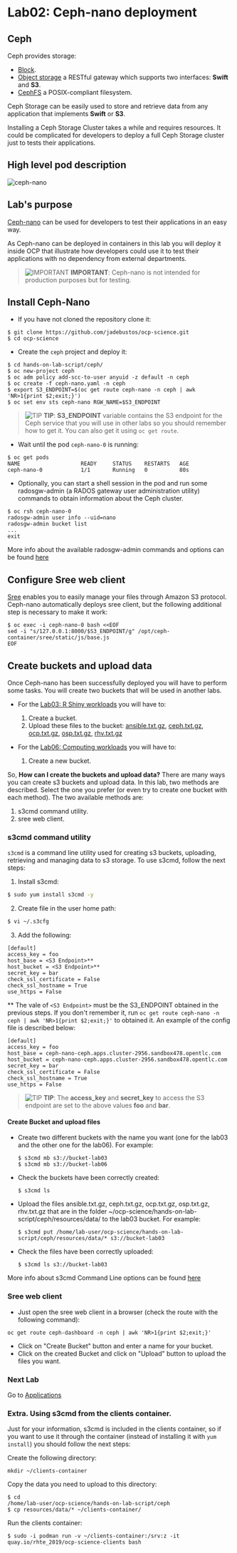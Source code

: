 # Lab02: Ceph-nano deployment

## Ceph

Ceph provides storage:

* [Block](https://docs.ceph.com/docs/master/rbd/).
* [Object storage](https://docs.ceph.com/docs/master/radosgw/) a RESTful gateway which supports two interfaces: **Swift** and **S3**.
* [CephFS](https://docs.ceph.com/docs/master/cephfs/) a POSIX-compliant filesystem.

Ceph Storage can be easily used to store and retrieve data from any application that implements **Swift** or **S3**.

Installing a Ceph Storage Cluster takes a while and requires resources. It could be complicated for developers to deploy a full Ceph Storage cluster just to tests their applications.

## High level pod description

![ceph-nano](imgs/ceph-nano.png)

## Lab's purpose

[Ceph-nano](https://github.com/ceph/cn) can be used for developers to test their applications in an easy way.

As Ceph-nano can be deployed in containers in this lab you will deploy it inside OCP that illustrate how developers could use it to test their applications with no dependency from external departments.

> ![IMPORTANT](../imgs/important-icon.png) **IMPORTANT**: Ceph-nano is not intended for production purposes but for testing.

## Install Ceph-Nano

* If you have not cloned the repository clone it:

```
$ git clone https://github.com/jadebustos/ocp-science.git
$ cd ocp-science
```

* Create the ``ceph`` project and deploy it:

```
$ cd hands-on-lab-script/ceph/
$ oc new-project ceph
$ oc adm policy add-scc-to-user anyuid -z default -n ceph
$ oc create -f ceph-nano.yaml -n ceph
$ export S3_ENDPOINT=$(oc get route ceph-nano -n ceph | awk 'NR>1{print $2;exit;}')
$ oc set env sts ceph-nano RGW_NAME=$S3_ENDPOINT
```

> ![TIP](../imgs/tip-icon.png) **TIP**: **S3_ENDPOINT** variable contains the S3 endpoint for the Ceph service that you will use in other labs so you should remember how to get it. You can also get it using ``oc get route``.

* Wait until the pod ```ceph-nano-0``` is running:

```
$ oc get pods
NAME                   READY     STATUS    RESTARTS   AGE
ceph-nano-0            1/1       Running   0          80s
```

* Optionally, you can start a shell session in the pod and run some radosgw-admin (a RADOS gateway user administration utility) commands to obtain information about the Ceph cluster.
```
$ oc rsh ceph-nano-0
radosgw-admin user info --uid=nano
radosgw-admin bucket list
...
exit
```
  More info about the available radosgw-admin commands and options can be found [here](https://docs.ceph.com/docs/giant/man/8/radosgw-admin/)

## Configure Sree web client
[Sree](https://github.com/cannium/Sree) enables you to easily manage your files through Amazon S3 protocol. Ceph-nano automatically deploys sree client, but the following additional step is necessary to make it work:

```
$ oc exec -i ceph-nano-0 bash <<EOF
sed -i "s/127.0.0.1:8000/$S3_ENDPOINT/g" /opt/ceph-container/sree/static/js/base.js
EOF
```

## Create buckets and upload data

Once Ceph-nano has been successfully deployed you will have to perform some tasks. You will create two buckets that will be used in another labs.

* For the [Lab03: R Shiny workloads](https://github.com/jadebustos/ocp-science/blob/master/hands-on-lab-script/applications/r-shiny.md) you will have to:

  1. Create a bucket.
  2. Upload these files to the bucket: [ansible.txt.gz](data/ansible.txt.gz), [ceph.txt.gz](data/ceph.txt.gz), [ocp.txt.gz](data/ocp.txt.gz), [osp.txt.gz](data/osp.txt.gz), [rhv.txt.gz](data/rhv.txt.gz)

* For the [Lab06: Computing workloads](https://github.com/jadebustos/ocp-science/blob/master/hands-on-lab-script/applications/pi.md) you will have to:

  1. Create a new bucket.

So, **How can I create the buckets and upload data?** There are many ways you can create s3 buckets and upload data. In this lab, two methods are described. Select the one you prefer (or even try to create one bucket with each method). The two available methods are:

  1. s3cmd command utility.
  2. sree web client.

### s3cmd command utility

`s3cmd` is a command line utility used for creating s3 buckets, uploading, retrieving and managing data to s3 storage.
To use s3cmd, follow the next steps:

1. Install s3cmd:

  ```sh
  $ sudo yum install s3cmd -y
  ```

2. Create file in the user home path:

  ```sh
  $ vi ~/.s3cfg
  ```

3. Add the following:

```
[default]
access_key = foo
host_base = <S3 Endpoint>**
host_bucket = <S3 Endpoint>**
secret_key = bar
check_ssl_certificate = False
check_ssl_hostname = True
use_https = False
```

** The vale of ```<S3 Endpoint>``` must be the S3_ENDPOINT obtained in the previous steps. If you don't remember it, run ```oc get route ceph-nano -n ceph | awk 'NR>1{print $2;exit;}'``` to obtained it. An example of the config file is described below:

```
[default]
access_key = foo
host_base = ceph-nano-ceph.apps.cluster-2956.sandbox478.opentlc.com
host_bucket = ceph-nano-ceph.apps.cluster-2956.sandbox478.opentlc.com
secret_key = bar
check_ssl_certificate = False
check_ssl_hostname = True
use_https = False
```

> ![TIP](../imgs/tip-icon.png) **TIP**: The __access_key__ and __secret_key__ to access the S3 endpoint are set to the above values **foo** and **bar**.


#### Create Bucket and upload files

* Create two different buckets with the name you want (one for the lab03 and the other one for the lab06). For example:
  ```
  $ s3cmd mb s3://bucket-lab03
  $ s3cmd mb s3://bucket-lab06
  ```
* Check the buckets have been correctly created:
  ```
  $ s3cmd ls
  ```

* Upload the files ansible.txt.gz, ceph.txt.gz, ocp.txt.gz, osp.txt.gz, rhv.txt.gz that are in the folder ~/ocp-science/hands-on-lab-script/ceph/resources/data/ to the lab03 bucket. For example:
  ```
  $ s3cmd put /home/lab-user/ocp-science/hands-on-lab-script/ceph/resources/data/* s3://bucket-lab03
  ```

* Check the files have been correctly uploaded:
  ```
  $ s3cmd ls s3://bucket-lab03
  ```
More info about s3cmd Command Line options can be found [here](https://github.com/jadebustos/ocp-science/blob/master/hands-on-lab-script/ceph/s3cmd.md)

### Sree web client
* Just open the sree web client in a browser (check the route with the following command):
```
oc get route ceph-dashboard -n ceph | awk 'NR>1{print $2;exit;}'
```
* Click on "Create Bucket" button and enter a name for your bucket.
* Click on the created Bucket and click on "Upload" button to upload the files you want.


### Next Lab
Go to [Applications](https://github.com/jadebustos/ocp-science/blob/master/hands-on-lab-script/applications/README.md)

### Extra. Using s3cmd from the clients container.
Just for your information, s3cmd is included in the clients container, so if you want to use it through the container (instead of installing it with ```yum install```) you should follow the next steps:

Create the following directory:
```
mkdir ~/clients-container
```

Copy the data you need to upload to this directory:
```
$ cd
/home/lab-user/ocp-science/hands-on-lab-script/ceph
$ cp resources/data/* ~/clients-container/
```

Run the clients container:
```
$ sudo -i podman run -v ~/clients-container:/srv:z -it quay.io/rhte_2019/ocp-science-clients bash
```
